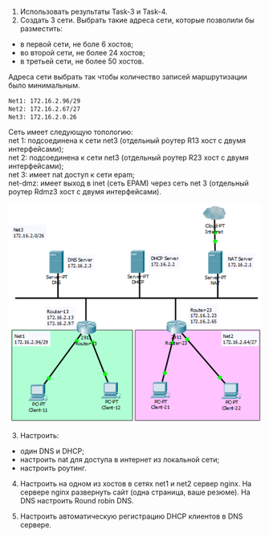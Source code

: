 1) Использовать результаты Task-3 и Task-4.
2) Создать 3 сети. Выбрать такие адреса сети, которые позволили бы разместить:
- в первой сети, не боле 6 хостов;
- во второй сети, не более 24 хостов;
- в третьей сети, не более 50 хостов.

Адреса сети выбрать так чтобы количество записей маршрутизации было минимальным.
```
Net1: 172.16.2.96/29
Net2: 172.16.2.67/27
Net3: 172.16.2.0.26
```
Сеть имеет следующую топологию:<br>
net 1: подсоединена к сети net3 (отдельный роутер R13 хост с двумя интерфейсами);<br>
net 2: подсоединена к сети net3 (отдельный роутер R23 хост с двумя интерфейсами);<br>
net 3: имеет nat доступ к сети epam;<br>
net-dmz: имеет выход в inet (сеть EPAM) через сеть net 3 (отдельный роутер Rdmz3 хост с
двумя интерфейсами).

![Logo](images/topology.png)


3) Настроить:
- один DNS и DHCP;
- настроить nat для доступа в интернет из локальной сети;
- настроить роутинг.

4) Настроить на одном из хостов в сетях net1 и net2 сервер nginx. На сервере nginx развернуть
сайт (одна страница, ваше резюме). На DNS настроить Round robin DNS.

5) Настроить автоматическую регистрацию DHCP клиентов в DNS сервере.
